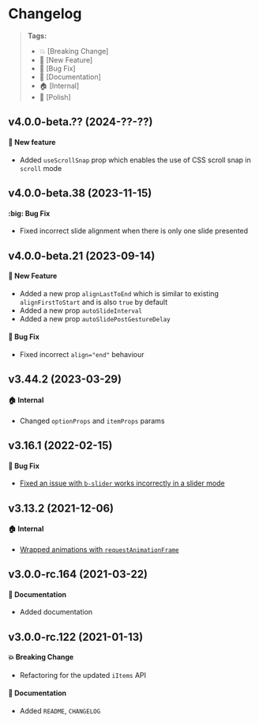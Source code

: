 Changelog
=========

> **Tags:**
> - :boom:       [Breaking Change]
> - :rocket:     [New Feature]
> - :bug:        [Bug Fix]
> - :memo:       [Documentation]
> - :house:      [Internal]
> - :nail_care:  [Polish]


## v4.0.0-beta.?? (2024-??-??)

#### :rocket: New feature

* Added `useScrollSnap` prop which enables the use of CSS scroll snap in `scroll` mode

## v4.0.0-beta.38 (2023-11-15)

#### :big: Bug Fix

* Fixed incorrect slide alignment when there is only one slide presented

## v4.0.0-beta.21 (2023-09-14)

#### :rocket: New Feature

* Added a new prop `alignLastToEnd` which is similar to existing `alignFirstToStart` and is also `true` by default
* Added a new prop `autoSlideInterval`
* Added a new prop `autoSlidePostGestureDelay`

#### :bug: Bug Fix

* Fixed incorrect `align="end"` behaviour

## v3.44.2 (2023-03-29)

#### :house: Internal

* Changed `optionProps` and `itemProps` params

## v3.16.1 (2022-02-15)

#### :bug: Bug Fix

* [Fixed an issue with `b-slider` works incorrectly in a slider mode](https://github.com/V4Fire/Client/issues/691)

## v3.13.2 (2021-12-06)

#### :house: Internal

* [Wrapped animations with `requestAnimationFrame`](https://github.com/V4Fire/Client/issues/170)

## v3.0.0-rc.164 (2021-03-22)

#### :memo: Documentation

* Added documentation

## v3.0.0-rc.122 (2021-01-13)

#### :boom: Breaking Change

* Refactoring for the updated `iItems` API

#### :memo: Documentation

* Added `README`, `CHANGELOG`
